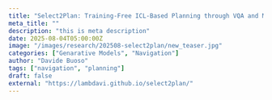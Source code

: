 ```yaml
---
title: "Select2Plan: Training-Free ICL-Based Planning through VQA and Memory Retrieval"
meta_title: ""
description: "this is meta description"
date: 2025-08-04T05:00:00Z
image: "/images/research/202508-select2plan/new_teaser.jpg"
categories: ["Genarative Models", "Navigation"]
author: "Davide Buoso"
tags: ["navigation", "planning"]
draft: false
external: "https://lambdavi.github.io/select2plan/"
---
```

